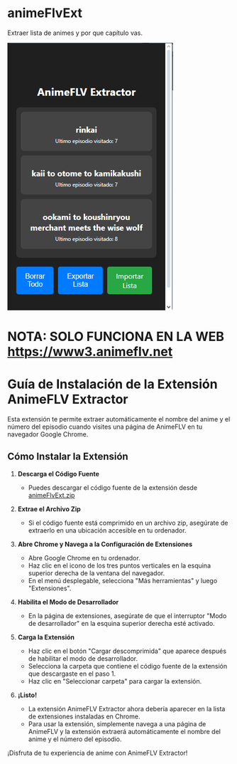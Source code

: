 # animeFlvExt
Extraer lista de animes y por que capítulo vas.

![Así se ve](ejemplo.png)

# **NOTA: SOLO FUNCIONA EN LA WEB https://www3.animeflv.net** 

# Guía de Instalación de la Extensión AnimeFLV Extractor

Esta extensión te permite extraer automáticamente el nombre del anime y el número del episodio cuando visites una página de AnimeFLV en tu navegador Google Chrome.

## Cómo Instalar la Extensión

1. **Descarga el Código Fuente**

   - Puedes descargar el código fuente de la extensión desde [animeFlvExt.zip](https://github.com/yagoEstudios/animeFlvExt/blob/main/animeFlvExtV1.zip) 

2. **Extrae el Archivo Zip**

   - Si el código fuente está comprimido en un archivo zip, asegúrate de extraerlo en una ubicación accesible en tu ordenador.

3. **Abre Chrome y Navega a la Configuración de Extensiones**

   - Abre Google Chrome en tu ordenador.
   - Haz clic en el icono de los tres puntos verticales en la esquina superior derecha de la ventana del navegador.
   - En el menú desplegable, selecciona "Más herramientas" y luego "Extensiones".

4. **Habilita el Modo de Desarrollador**

   - En la página de extensiones, asegúrate de que el interruptor "Modo de desarrollador" en la esquina superior derecha esté activado.

5. **Carga la Extensión**

   - Haz clic en el botón "Cargar descomprimida" que aparece después de habilitar el modo de desarrollador.
   - Selecciona la carpeta que contiene el código fuente de la extensión que descargaste en el paso 1.
   - Haz clic en "Seleccionar carpeta" para cargar la extensión.

6. **¡Listo!**

   - La extensión AnimeFLV Extractor ahora debería aparecer en la lista de extensiones instaladas en Chrome.
   - Para usar la extensión, simplemente navega a una página de AnimeFLV y la extensión extraerá automáticamente el nombre del anime y el número del episodio.

¡Disfruta de tu experiencia de anime con AnimeFLV Extractor!
